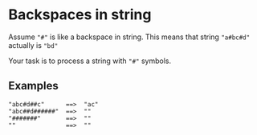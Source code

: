 # Backspaces in string
Assume `"#"` is like a backspace in string. This means that string `"a#bc#d"` actually is `"bd"`

Your task is to process a string with `"#"` symbols.


## Examples

```
"abc#d##c"      ==>  "ac"
"abc##d######"  ==>  ""
"#######"       ==>  ""
""              ==>  ""
```